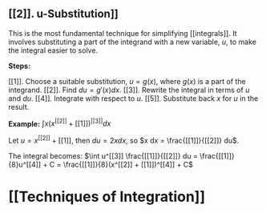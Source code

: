 ## [[2]].  u-Substitution]] 
This is the most fundamental technique for simplifying [[integrals]].  It involves substituting a part of the integrand with a new variable, $u$, to make the integral easier to solve.

**Steps:**

[[1]]. Choose a suitable substitution, $u = g(x)$, where $g(x)$ is a part of the integrand.
[[2]]. Find $du = g'(x) dx$.
[[3]]. Rewrite the integral in terms of $u$ and $du$.
[[4]]. Integrate with respect to $u$.
[[5]]. Substitute back $x$ for $u$ in the result.

**Example:** $\int x(x^[[2]] + [[1]])^[[3]] dx$

Let $u = x^[[2]] + [[1]]$, then $du = 2x dx$, so $x dx = \frac{[[1]]}{[[2]]} du$.

The integral becomes: $\int u^[[3]] \frac{[[1]]}{[[2]]} du = \frac{[[1]]}{8}u^[[4]] + C = \frac{[[1]]}{8}(x^[[2]] + [[1]])^[[4]] + C$

# [[Techniques of Integration]]